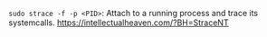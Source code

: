 `sudo strace -f -p <PID>`: Attach to a running process and trace its systemcalls.
https://intellectualheaven.com/?BH=StraceNT